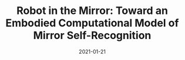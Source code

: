 ---
title: "Robot in the Mirror: Toward an Embodied Computational Model of Mirror Self-Recognition"
collection: publications
permalink: /publication/2021-robotinmirror
date: 2021-01-21
venue: 'KI – Künstliche Intelligenz'
paperurl: '/files/pdf/publications/robotinmirror.pdf'
link: 'https://doi.org/10.1007/s13218-020-00701-7'
citation: 'Hoffmann, M., <b>Wang, S.</b>, Outrata, V. et al. &quot;Robot in the Mirror: Toward an Embodied Computational Model of Mirror Self-Recognition.&quot; <i>Künstl Intell</i> 35, 37–51 (2021). https://doi.org/10.1007/s13218-020-00701-7'
---